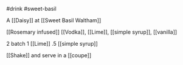 #drink #sweet-basil 

A [[Daisy]] at [[Sweet Basil Waltham]]

[[Rosemary infused]] [[Vodka]], [[Lime]], [[simple syrup]], [[vanilla]]

2 batch
1 [[Lime]] 
.5 [[simple syrup]]

[[Shake]] and serve in a [[coupe]]

